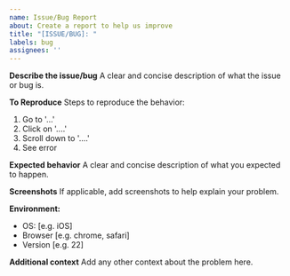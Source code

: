 ```yaml
---
name: Issue/Bug Report
about: Create a report to help us improve
title: "[ISSUE/BUG]: "
labels: bug
assignees: ''
---
```


**Describe the issue/bug** A clear and concise description of what the issue or
bug is.

**To Reproduce** Steps to reproduce the behavior:

1. Go to '...'
2. Click on '....'
3. Scroll down to '....'
4. See error

**Expected behavior** A clear and concise description of what you expected to
happen.

**Screenshots** If applicable, add screenshots to help explain your problem.

**Environment:**

- OS: [e.g. iOS]
- Browser [e.g. chrome, safari]
- Version [e.g. 22]

**Additional context** Add any other context about the problem here.
